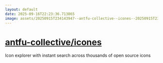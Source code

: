 ```yaml
---
layout: default
date: 2025-09-16T22:23:36.713865
image: assets/20250915T234143947--antfu-collective--icones--20250915T234435823--cropped.png
---
```


# [antfu-collective/icones](https://github.com/antfu-collective/icones)

Icon explorer with instant search across thousands of open source icons
